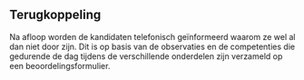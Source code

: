 ## Terugkoppeling
Na afloop worden de kandidaten telefonisch geïnformeerd waarom ze wel al dan niet door zijn. Dit is op basis van de observaties en de competenties die gedurende de dag tijdens de verschillende onderdelen zijn verzameld op een beoordelingsformulier.